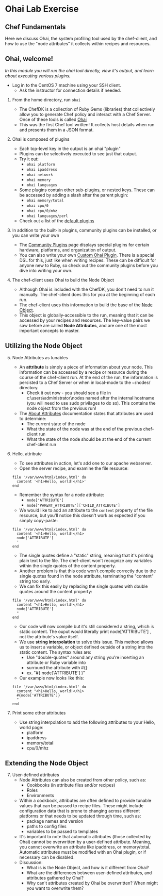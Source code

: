# Ohai Lab Exercise
## Chef Fundamentals

Here we discuss Ohai, the system profiling tool used by the chef-client, and how to use the "node attributes" it collects within recipes and resources.

## Ohai, welcome!

_In this module you will run the ohai tool directly, view it's output, and learn about executing various plugins._

* Log in to the CentOS 7 machine using your SSH client.
  * Ask the instructor for connection details if needed.

1. From the home directory, run `ohai`
   * The ChefDK is a collection of Ruby Gems (libraries) that collectively allow you to generate Chef policy and interact with a Chef Server. Once of these tools is called [Ohai](https://docs.chef.io/ohai.html)
   * This was the first Chef tool written! It collects host details when run and presents them in a JSON format.

2. Ohai is composed of plugins
   * Each top-level key in the output is an ohai "plugin"
   * Plugins can be selectively executed to see just that output.
   * Try it out:
     * `ohai platform`
     * `ohai ipaddress`
     * `ohai network`
     * `ohai memory`
     * `ohai languages`
   * Some plugins contain other sub-plugins, or nested keys. These can be accessed by adding a slash after the parent plugin:
     * `ohai memory/total`
     * `ohai cpu/0`
     * `ohai cpu/0/mhz`
     * `ohai languages/perl`
   * Check out a list of the [default plugins](https://docs.chef.io/ohai.html#default-plugins)

3. In addition to the built-in plugins, community plugins can be installed, or you can write your own
   * The [Community Plugins](https://docs.chef.io/plugin_community.html#ohai) page displays special plugins for certain hardware, platforms, and organization of output.
   * You can also write your own [Custom Ohai Plugin](https://docs.chef.io/ohai_custom.html). There is a special DSL for this, just like when writing recipes. These can be difficult for anyone new to Ruby, so check out the community plugins before you dive into writing your own.

4. The chef-client uses Ohai to build the Node Object
   * Although Ohai is included with the ChefDK, you don't need to run it manually. The chef-client does this for you at the beginning of each run. 
   * The chef-client uses this information to build the base of the [Node Object](https://docs.chef.io/nodes.html#node-objects).
   * This object is globally-accessible to the run, meaning that it can be accessed by your recipes and resources. The key-value pairs we saw before are called **Node Attributes**, and are one of the most important concepts to master. 

## Utilizing the Node Object

5. Node Attributes as tunables
   * An **attribute** is simply a piece of information about your node. This information can be accessed by a recipe or resource during the course of the chef-client run. At the end of the run, the information is persisted to a Chef Server or when in local-mode to the ~/nodes/ directory. 
     * Check it out now - you should see a file in c:\users\administrator\nodes named after the internal hostname (you will need to use sudo privilages to do so). This contains the node object from the previous run! 
   * The [About Attributes](https://docs.chef.io/attributes.html) documentation states that attributes are used to determine:
     * The current state of the node
     * What the state of the node was at the end of the previous chef-client run
     * What the state of the node should be at the end of the current chef-client run

5. Hello, attribute
   * To see attributes in action, let's add one to our apache webserver.
   * Open the server recipe, and examine the file resource:
   ```
   file '/var/www/html/index.html' do
     content '<h1>Hello, world!</h1>'
   end
   ```
   * Remember the syntax for a node attribute:
     * `node['ATTRIBUTE']`
     * `node['PARENT_ATTRIBUTE']['CHILD_ATTRIBUTE']`
   * We would like to add an attribute to the `content` property of the file resource, but you'll notice this doesn't work as expected if you simply copy-paste:
   ```
   file '/var/www/html/index.html' do
     content '<h1>Hello, world!</h1>
     node['ATTRIBUTE']
     '
   end
   ```
   * The single quotes define a "static" string, meaning that it's printing plain text to the file. The chef-client won't recognize any variables within the single quotes of the content property.
   * Another problem is that this code won't compile correctly due to the single quotes found in the node attribute, terminating the "content" string too early.
   * We can fix this easily by replacing the single quotes with double quotes around the content property:
   ```
   file '/var/www/html/index.html' do
     content "<h1>Hello, world!</h1>
     node['ATTRIBUTE']
     "
   end
   ```
   * Our code will now compile but it's still considered a string, which is static content. The ouput would literally print node['ATTRIBUTE'] , not the attribute's value itself.
   * We use **string interpolation** to solve this issue. This method allows us to insert a variable, or object defined outside of a string into the static content. The syntax rules are:
     * Use "double-quotes" around any string you're inserting an attribute or Ruby variable into
     * surround the attribute with #{}
     * ex. "#{ node['ATTRIBUTE'] }"
   * Our example now looks like this:
   ```
   file '/var/www/html/index.html' do
     content "<h1>Hello, world!</h1>
     #{node['ATTRIBUTE']}
     "
   end
   ```

6. Print some other attributes
   * Use string interpolation to add the following attributes to your Hello, world page:
     * platform
     * ipaddress
     * memory/total
     * cpu/0/mhz

## Extending the Node Object

7. User-defined attributes
   * Node Attributes can also be created from other policy, such as:
     * Cookbooks (in attribute files and/or recipes)
     * Roles
     * Environments
   * Within a cookbook, attributes are often defined to provide tunable values that can be passed to recipe files. These might include configuration data that is prone to changing across different platforms or that needs to be updated through time, such as:
     * package names and version
     * paths to config files
     * variables to be passed to templates
   * It's important to note that automatic attributes (those collected by Ohai) cannot be overwritten by a user-defined attribute. Meaning, you cannot overwrite an attribute like ipaddress, or memory/total. Automatic attributes must be modified with an Ohai plugin, or if necessary can be disabled.
   * Discussion:
     * What is is the Node Object, and how is it different from Ohai?
     * What are the differences between user-defined attributes, and attributes gathered by Ohai?
     * Why can't attributes created by Ohai be overwritten? When might you want to overwrite them?
